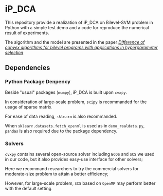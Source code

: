 # iP_DCA
This repository provide a realization of iP_DCA on Bilevel-SVM problem in Python with a simple test demo and a code for reproduce the numerical result of experiments.

The algorithm and the model are presented in the paper [_Difference of convex algorithms for bilevel programs with applications in hyperparameter selection_](https://arxiv.org/pdf/2102.09006.pdf)

## Dependencies
### Python Package Denpency
Beside "usual" packages (`numpy`), iP_DCA is built upon `cvxpy`. 

In consideration of large-scale problem, `scipy` is recommanded for the usage of sparse matrix.

For ease of data reading, `sklearn` is also recommanded.

When `sklearn.datasets.fetch_openml` is used as in `demo_realdata.py`, `pandas` is also required due to the package dependency.

### Solvers 
`cvxpy` contains several open-source solver including `ECOS` and `SCS` we used in our code, but it also provides easy-use interface for other solvers;

Here we recommand researchers to try the commercial solvers for moderate-size problem to attain a better efficiency;

However, for large-scale problem, `SCS` based on `OpenMP` may perform better with the default setting. 

